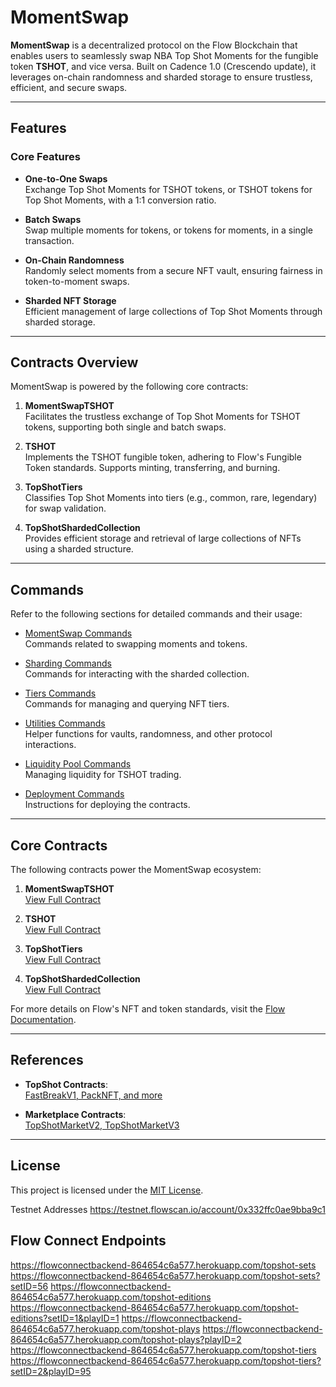 # MomentSwap

**MomentSwap** is a decentralized protocol on the Flow Blockchain that enables users to seamlessly swap NBA Top Shot Moments for the fungible token **TSHOT**, and vice versa. Built on Cadence 1.0 (Crescendo update), it leverages on-chain randomness and sharded storage to ensure trustless, efficient, and secure swaps.

---

## Features

### Core Features

- **One-to-One Swaps**  
  Exchange Top Shot Moments for TSHOT tokens, or TSHOT tokens for Top Shot Moments, with a 1:1 conversion ratio.

- **Batch Swaps**  
  Swap multiple moments for tokens, or tokens for moments, in a single transaction.

- **On-Chain Randomness**  
  Randomly select moments from a secure NFT vault, ensuring fairness in token-to-moment swaps.

- **Sharded NFT Storage**  
  Efficient management of large collections of Top Shot Moments through sharded storage.

---

## Contracts Overview

MomentSwap is powered by the following core contracts:

1. **MomentSwapTSHOT**  
   Facilitates the trustless exchange of Top Shot Moments for TSHOT tokens, supporting both single and batch swaps.

2. **TSHOT**  
   Implements the TSHOT fungible token, adhering to Flow's Fungible Token standards. Supports minting, transferring, and burning.

3. **TopShotTiers**  
   Classifies Top Shot Moments into tiers (e.g., common, rare, legendary) for swap validation.

4. **TopShotShardedCollection**  
   Provides efficient storage and retrieval of large collections of NFTs using a sharded structure.

---

## Commands

Refer to the following sections for detailed commands and their usage:

- [MomentSwap Commands](./SWAP.md)  
  Commands related to swapping moments and tokens.

- [Sharding Commands](./SHARDING.md)  
  Commands for interacting with the sharded collection.

- [Tiers Commands](./TIERS.md)  
  Commands for managing and querying NFT tiers.

- [Utilities Commands](./UTILITIES.md)  
  Helper functions for vaults, randomness, and other protocol interactions.

- [Liquidity Pool Commands](./LIQUIDITY.md)  
  Managing liquidity for TSHOT trading.

- [Deployment Commands](./DEPLOYMENT.md)  
  Instructions for deploying the contracts.

---

## Core Contracts

The following contracts power the MomentSwap ecosystem:

1. **MomentSwapTSHOT**  
   [View Full Contract](./contracts/MomentSwapTSHOT.cdc)

2. **TSHOT**  
   [View Full Contract](./contracts/TSHOT.cdc)

3. **TopShotTiers**  
   [View Full Contract](./contracts/TopShotTiers.cdc)

4. **TopShotShardedCollection**  
   [View Full Contract](./contracts/TopShotShardedCollection.cdc)

For more details on Flow's NFT and token standards, visit the [Flow Documentation](https://developers.flow.com/).

---

## References

- **TopShot Contracts**:  
  [FastBreakV1, PackNFT, and more](https://contractbrowser.com/account/0x0b2a3299cc857e29/contracts)

- **Marketplace Contracts**:  
  [TopShotMarketV2, TopShotMarketV3](https://contractbrowser.com/account/0xc1e4f4f4c4257510/contracts)

---

## License

This project is licensed under the [MIT License](./LICENSE).

Testnet Addresses
https://testnet.flowscan.io/account/0x332ffc0ae9bba9c1

## Flow Connect Endpoints

https://flowconnectbackend-864654c6a577.herokuapp.com/topshot-sets
https://flowconnectbackend-864654c6a577.herokuapp.com/topshot-sets?setID=56
https://flowconnectbackend-864654c6a577.herokuapp.com/topshot-editions
https://flowconnectbackend-864654c6a577.herokuapp.com/topshot-editions?setID=1&playID=1
https://flowconnectbackend-864654c6a577.herokuapp.com/topshot-plays
https://flowconnectbackend-864654c6a577.herokuapp.com/topshot-plays?playID=2
https://flowconnectbackend-864654c6a577.herokuapp.com/topshot-tiers
https://flowconnectbackend-864654c6a577.herokuapp.com/topshot-tiers?setID=2&playID=95
